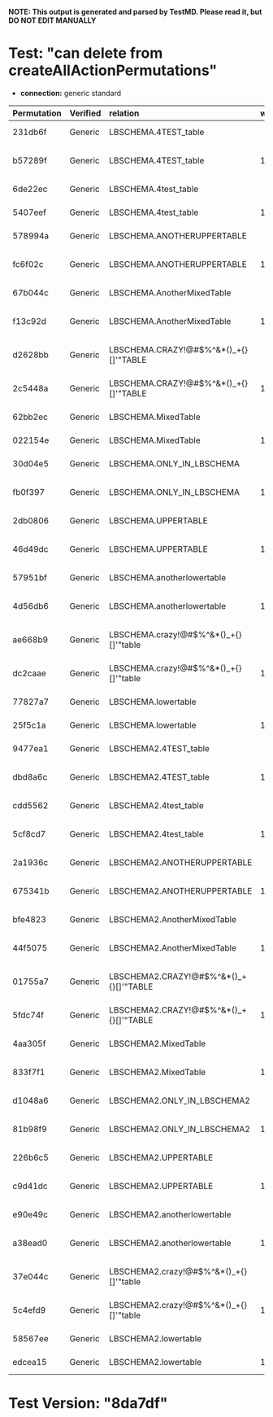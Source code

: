 **NOTE: This output is generated and parsed by TestMD. Please read it, but DO NOT EDIT MANUALLY**

# Test: "can delete from createAllActionPermutations" #

- **connection:** generic standard

| Permutation | Verified | relation                                | where | OPERATIONS
| :---------- | :------- | :-------------------------------------- | :---- | :------
| 231db6f     | Generic  | LBSCHEMA.4TEST_table                    |       | **plan**: DELETE FROM "LBSCHEMA"."4TEST_table"
| b57289f     | Generic  | LBSCHEMA.4TEST_table                    | 1=1   | **plan**: DELETE FROM "LBSCHEMA"."4TEST_table" WHERE 1=1
| 6de22ec     | Generic  | LBSCHEMA.4test_table                    |       | **plan**: DELETE FROM "LBSCHEMA"."4test_table"
| 5407eef     | Generic  | LBSCHEMA.4test_table                    | 1=1   | **plan**: DELETE FROM "LBSCHEMA"."4test_table" WHERE 1=1
| 578994a     | Generic  | LBSCHEMA.ANOTHERUPPERTABLE              |       | **plan**: DELETE FROM "LBSCHEMA"."ANOTHERUPPERTABLE"
| fc6f02c     | Generic  | LBSCHEMA.ANOTHERUPPERTABLE              | 1=1   | **plan**: DELETE FROM "LBSCHEMA"."ANOTHERUPPERTABLE" WHERE 1=1
| 67b044c     | Generic  | LBSCHEMA.AnotherMixedTable              |       | **plan**: DELETE FROM "LBSCHEMA"."AnotherMixedTable"
| f13c92d     | Generic  | LBSCHEMA.AnotherMixedTable              | 1=1   | **plan**: DELETE FROM "LBSCHEMA"."AnotherMixedTable" WHERE 1=1
| d2628bb     | Generic  | LBSCHEMA.CRAZY!@#\$%^&*()_+{}[]'"TABLE  |       | **plan**: DELETE FROM "LBSCHEMA"."CRAZY!@#\$%^&*()_+{}[]'""TABLE"
| 2c5448a     | Generic  | LBSCHEMA.CRAZY!@#\$%^&*()_+{}[]'"TABLE  | 1=1   | **plan**: DELETE FROM "LBSCHEMA"."CRAZY!@#\$%^&*()_+{}[]'""TABLE" WHERE 1=1
| 62bb2ec     | Generic  | LBSCHEMA.MixedTable                     |       | **plan**: DELETE FROM "LBSCHEMA"."MixedTable"
| 022154e     | Generic  | LBSCHEMA.MixedTable                     | 1=1   | **plan**: DELETE FROM "LBSCHEMA"."MixedTable" WHERE 1=1
| 30d04e5     | Generic  | LBSCHEMA.ONLY_IN_LBSCHEMA               |       | **plan**: DELETE FROM "LBSCHEMA"."ONLY_IN_LBSCHEMA"
| fb0f397     | Generic  | LBSCHEMA.ONLY_IN_LBSCHEMA               | 1=1   | **plan**: DELETE FROM "LBSCHEMA"."ONLY_IN_LBSCHEMA" WHERE 1=1
| 2db0806     | Generic  | LBSCHEMA.UPPERTABLE                     |       | **plan**: DELETE FROM "LBSCHEMA"."UPPERTABLE"
| 46d49dc     | Generic  | LBSCHEMA.UPPERTABLE                     | 1=1   | **plan**: DELETE FROM "LBSCHEMA"."UPPERTABLE" WHERE 1=1
| 57951bf     | Generic  | LBSCHEMA.anotherlowertable              |       | **plan**: DELETE FROM "LBSCHEMA"."anotherlowertable"
| 4d56db6     | Generic  | LBSCHEMA.anotherlowertable              | 1=1   | **plan**: DELETE FROM "LBSCHEMA"."anotherlowertable" WHERE 1=1
| ae668b9     | Generic  | LBSCHEMA.crazy!@#\$%^&*()_+{}[]'"table  |       | **plan**: DELETE FROM "LBSCHEMA"."crazy!@#\$%^&*()_+{}[]'""table"
| dc2caae     | Generic  | LBSCHEMA.crazy!@#\$%^&*()_+{}[]'"table  | 1=1   | **plan**: DELETE FROM "LBSCHEMA"."crazy!@#\$%^&*()_+{}[]'""table" WHERE 1=1
| 77827a7     | Generic  | LBSCHEMA.lowertable                     |       | **plan**: DELETE FROM "LBSCHEMA"."lowertable"
| 25f5c1a     | Generic  | LBSCHEMA.lowertable                     | 1=1   | **plan**: DELETE FROM "LBSCHEMA"."lowertable" WHERE 1=1
| 9477ea1     | Generic  | LBSCHEMA2.4TEST_table                   |       | **plan**: DELETE FROM "LBSCHEMA2"."4TEST_table"
| dbd8a6c     | Generic  | LBSCHEMA2.4TEST_table                   | 1=1   | **plan**: DELETE FROM "LBSCHEMA2"."4TEST_table" WHERE 1=1
| cdd5562     | Generic  | LBSCHEMA2.4test_table                   |       | **plan**: DELETE FROM "LBSCHEMA2"."4test_table"
| 5cf8cd7     | Generic  | LBSCHEMA2.4test_table                   | 1=1   | **plan**: DELETE FROM "LBSCHEMA2"."4test_table" WHERE 1=1
| 2a1936c     | Generic  | LBSCHEMA2.ANOTHERUPPERTABLE             |       | **plan**: DELETE FROM "LBSCHEMA2"."ANOTHERUPPERTABLE"
| 675341b     | Generic  | LBSCHEMA2.ANOTHERUPPERTABLE             | 1=1   | **plan**: DELETE FROM "LBSCHEMA2"."ANOTHERUPPERTABLE" WHERE 1=1
| bfe4823     | Generic  | LBSCHEMA2.AnotherMixedTable             |       | **plan**: DELETE FROM "LBSCHEMA2"."AnotherMixedTable"
| 44f5075     | Generic  | LBSCHEMA2.AnotherMixedTable             | 1=1   | **plan**: DELETE FROM "LBSCHEMA2"."AnotherMixedTable" WHERE 1=1
| 01755a7     | Generic  | LBSCHEMA2.CRAZY!@#\$%^&*()_+{}[]'"TABLE |       | **plan**: DELETE FROM "LBSCHEMA2"."CRAZY!@#\$%^&*()_+{}[]'""TABLE"
| 5fdc74f     | Generic  | LBSCHEMA2.CRAZY!@#\$%^&*()_+{}[]'"TABLE | 1=1   | **plan**: DELETE FROM "LBSCHEMA2"."CRAZY!@#\$%^&*()_+{}[]'""TABLE" WHERE 1=1
| 4aa305f     | Generic  | LBSCHEMA2.MixedTable                    |       | **plan**: DELETE FROM "LBSCHEMA2"."MixedTable"
| 833f7f1     | Generic  | LBSCHEMA2.MixedTable                    | 1=1   | **plan**: DELETE FROM "LBSCHEMA2"."MixedTable" WHERE 1=1
| d1048a6     | Generic  | LBSCHEMA2.ONLY_IN_LBSCHEMA2             |       | **plan**: DELETE FROM "LBSCHEMA2"."ONLY_IN_LBSCHEMA2"
| 81b98f9     | Generic  | LBSCHEMA2.ONLY_IN_LBSCHEMA2             | 1=1   | **plan**: DELETE FROM "LBSCHEMA2"."ONLY_IN_LBSCHEMA2" WHERE 1=1
| 226b6c5     | Generic  | LBSCHEMA2.UPPERTABLE                    |       | **plan**: DELETE FROM "LBSCHEMA2"."UPPERTABLE"
| c9d41dc     | Generic  | LBSCHEMA2.UPPERTABLE                    | 1=1   | **plan**: DELETE FROM "LBSCHEMA2"."UPPERTABLE" WHERE 1=1
| e90e49c     | Generic  | LBSCHEMA2.anotherlowertable             |       | **plan**: DELETE FROM "LBSCHEMA2"."anotherlowertable"
| a38ead0     | Generic  | LBSCHEMA2.anotherlowertable             | 1=1   | **plan**: DELETE FROM "LBSCHEMA2"."anotherlowertable" WHERE 1=1
| 37e044c     | Generic  | LBSCHEMA2.crazy!@#\$%^&*()_+{}[]'"table |       | **plan**: DELETE FROM "LBSCHEMA2"."crazy!@#\$%^&*()_+{}[]'""table"
| 5c4efd9     | Generic  | LBSCHEMA2.crazy!@#\$%^&*()_+{}[]'"table | 1=1   | **plan**: DELETE FROM "LBSCHEMA2"."crazy!@#\$%^&*()_+{}[]'""table" WHERE 1=1
| 58567ee     | Generic  | LBSCHEMA2.lowertable                    |       | **plan**: DELETE FROM "LBSCHEMA2"."lowertable"
| edcea15     | Generic  | LBSCHEMA2.lowertable                    | 1=1   | **plan**: DELETE FROM "LBSCHEMA2"."lowertable" WHERE 1=1

# Test Version: "8da7df" #
